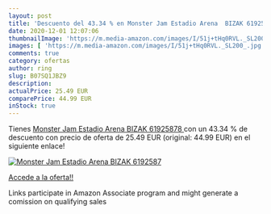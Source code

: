 ```yaml
---
layout: post
title: 'Descuento del 43.34 % en Monster Jam Estadio Arena  BIZAK 6192587'
date: 2020-12-01 12:07:06
thumbnailImage: 'https://m.media-amazon.com/images/I/51j+tHq0RVL._SL200_.jpg'
images: [ 'https://m.media-amazon.com/images/I/51j+tHq0RVL._SL200_.jpg' ]
comments: true
category: ofertas
author: ring
slug: B07SQ1JBZ9
description:
actualPrice: 25.49 EUR
comparePrice: 44.99 EUR
inStock: true
---
```


Tienes [Monster Jam Estadio Arena  BIZAK 61925878 ](https://www.amazon.es/dp/B07SQ1JBZ9/?tag=tolees-21) con un 43.34 % de descuento con precio de oferta de 25.49 EUR (original: 44.99 EUR) en el siguiente enlace!

[![Monster Jam Estadio Arena  BIZAK 6192587](https://m.media-amazon.com/images/I/51j+tHq0RVL._SL200_.jpg)](https://www.amazon.es/dp/B07SQ1JBZ9/?tag=tolees-21)

[Accede a la oferta!!](https://www.amazon.es/dp/B07SQ1JBZ9/?tag=tolees-21)

Links participate in Amazon Associate program and might generate a comission on qualifying sales


